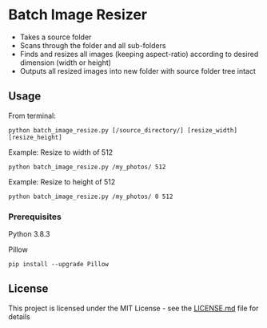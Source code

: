 # Batch Image Resizer
<ul>
  <li>Takes a source folder</li>
  <li>Scans through the folder and all sub-folders</li>
  <li>Finds and resizes all images (keeping aspect-ratio) according to desired dimension (width or height)</li>
  <li>Outputs all resized images into new folder with source folder tree intact</li>
</ul>

## Usage

From terminal:

```
python batch_image_resize.py [/source_directory/] [resize_width] [resize_height]
```

Example: Resize to width of 512
```
python batch_image_resize.py /my_photos/ 512
```

Example: Resize to height of 512

```
python batch_image_resize.py /my_photos/ 0 512
```

### Prerequisites
Python 3.8.3

Pillow
```
pip install --upgrade Pillow
```

## License

This project is licensed under the MIT License - see the [LICENSE.md](LICENSE.md) file for details
